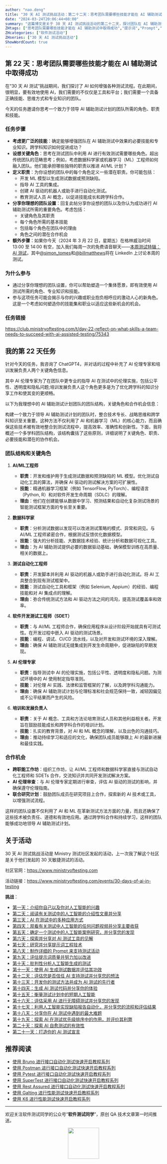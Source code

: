 ```yaml
---
author: "nao.deng"
title: "30 天 AI 测试挑战活动：第二十二天：思考团队需要哪些技能才能在 AI 辅助测试中取得成功"
date: "2024-03-24T20:06:44+08:00"
summary: "这篇博文是关于 30 天 AI 测试挑战活动的第二十二天，探讨团队在 AI 辅助测试中取得成功所需的技能。文章可能包括作者对于团队成员需要具备的技能和素质的思考，以及在 AI 测试中成功的关键因素和挑战。通过分享团队在 AI 测试中所需的技能和素质，读者将了解到作者对于构建高效 AI 测试团队的见解和建议，以及如何培养和提升团队成员在 AI 测试领域的专业能力。这个系列活动有望为测试专业人士提供一个了解和探索团队在 AI 辅助测试中所需技能的机会，并为团队建设提供指导和参考。"
ZHtags: ["思考团队需要哪些技能才能在 AI 辅助测试中取得成功","提示词","Prompt","AI"]
ZHcategories: ["软件测试活动"]
ZHseries: ["30 天 AI 测试挑战活动"]
ShowWordCount: true
---
```


## 第 22 天：思考团队需要哪些技能才能在 AI 辅助测试中取得成功

在“30 天 AI 测试”挑战期间，我们探讨了 AI 如何增强各种测试流程。在此期间，很明显，要有效地使用 AI，我们需要的不仅仅是工具和平台；我们需要一个具备正确技能、思维方式和专业知识的团队。

今天的任务邀请你思考一个致力于领导 AI 辅助测试计划的团队所需的角色、职责和技能。

### 任务步骤

- **考虑更广泛的技能**：确定能够增强团队在 AI 辅助测试中效果的必要技能和专业知识。跨学科知识如何促进成功？
- **设想关键角色**：思考在测试团队中利用 AI 进行有效测试需要哪些角色。超出传统团队的范畴思考；例如，考虑数据科学家或机器学习（ML）工程师如何融入团队。他们能承担哪些独特的职责以推进 AI/ML 计划？
- **定义职责**：为你设想的团队中的每个角色定义一些潜在职责。你可能包括：
  - 开发 ML 模型以生成测试数据或预测缺陷。
  - 指导 AI 工具的集成。
  - 创建 AI 驱动的机器人或助手进行自动化测试。
  - 教育测试人员 AI 概念，以促进技能成长和跨学科合作。
- **分享你理想的团队设置**：回复此帖分享你设想的团队以及你认为成功进行 AI 辅助测试所需的重要角色。考虑包括：
  - 关键角色及其职责
  - 每个角色所需的基本技能
  - 包括每个角色在团队中的理由
  - 角色之间的潜在合作机会
- **额外步骤**：如果你今天（2024 年 3 月 22 日，星期五）在格林威治时间 13:00 至 14:00 有空，加入我们每周一次的免费语音聊天——[本周测试特辑：AI 测试](https://www.linkedin.com/events/thisweekintesting-aiintestingsp7175116274090283008/about/)，其中[@simon_tomes](https://club.ministryoftesting.com/u/simon_tomes)和[@billmatthews](https://club.ministryoftesting.com/u/billmatthews)将在 LinkedIn 上讨论本周的测试。

### 为什么参与

- 通过分享你理想的团队设置，你可以帮助塑造一个集体愿景，即有效使用 AI 测试所需的角色、专业知识和技能。
- 参与这项任务可能会揭示与你的兴趣或职业抱负相呼应的激动人心的新角色。这是一个考虑如何塑造你的技能集和职业以适应这些新机会的机会。

### 任务链接

<https://club.ministryoftesting.com/t/day-22-reflect-on-what-skills-a-team-needs-to-succeed-with-ai-assisted-testing/75343>

## 我的第 22 天任务

针对今天的任务，我咨询了 ChatGPT4，并对话的过程中补充了 AI 伦理专家和培训发展负责人两个关键角色信息。

其中 AI 伦理专家为了在团队中更专业的指导 AI 在测试中的伦理实施，包括公平性、透明度和隐私问题;培训发展负责人这个角色更多是为了优化跨学科的知识分享工作和使其变的更顺畅。

以下为我理想中的 AI 辅助测试计划团队的团队结构，关键角色和合作机会信息：

构建一个致力于领导 AI 辅助测试计划的团队时，整合技术专长、战略思维和跨学科知识至关重要。这种方法不仅利用了 AI 和机器学习（ML）的核心能力，而且确保这些技术被有效地整合到测试流程中，提高效率、准确性和创新性。下面，我将概述一个多学科团队结构，该结构囊括了这些原则，详细说明了关键角色、职责、必要技能和潜在的协作机会。

### 团队结构和关键角色

1. **AI/ML工程师**
   - **职责**：开发和维护用于生成测试数据和预测缺陷的 ML 模型。优化测试自动化工具的算法，并确保 AI 驱动的测试解决方案的可扩展性。
   - **技能**：精通机器学习框架（例如 TensorFlow, PyTorch）、编程语言（Python, R）和对软件开发生命周期（SDLC）的理解。
   - **理由**：他们在创建能够从数据中学习、预测结果和自动化复杂测试场景的智能测试框架方面的专长至关重要。

2. **数据科学家**
   - **职责**：分析测试数据以发现可以改进测试策略的模式、异常和洞见。与 AI/ML 工程师紧密合作，根据测试反馈优化数据模型。
   - **技能**：强大的分析技能、大数据技术经验、统计分析和数据可视化工具。
   - **理由**：为 AI 辅助测试提供必要的数据驱动基础，确保模型训练在高质量、相关的数据上。

3. **测试自动化工程师**
   - **职责**：开发脚本并利用 AI 驱动的机器人或助手进行自动化测试。将 AI 工具整合到现有测试框架中。
   - **技能**：测试自动化工具和框架（例如 Selenium, Appium）的经验、编程技能和对 AI 集成点的理解。
   - **理由**：弥合传统测试方法和 AI 驱动方法之间的鸿沟，提高测试覆盖率和效率。

4. **软件开发测试工程师（SDET）**
   - **职责**：与 AI/ML 工程师合作，确保应用程序从设计阶段开始就具有可测试性。在开发过程中嵌入 AI 驱动的测试场景。
   - **技能**：编程、调试、CI/CD 流水线，以及对开发和测试环境的深入理解。
   - **理由**：确保 AI 辅助测试无缝集成到开发生命周期中，促进缺陷的早期发现。

5. **AI 伦理专家**
   - **职责**：指导测试中 AI 的伦理实施，包括公平性、透明度和隐私问题。为测试环境中的 AI 使用制定指导准则。
   - **技能**：对伦理 AI 实践、法律和监管框架的了解，以及跨学科沟通能力。
   - **理由**：确保 AI 辅助测试计划与伦理标准和社会规范保持一致，减轻因偏见或不公平结果而产生的风险。

6. **培训和发展负责人**
   - **职责**：关于 AI 概念、工具和方法论培育测试人员和其他利益相关者。开发旨在鼓励技能成长和跨学科合作的培训计划。
   - **技能**：扎实的教育背景，对 AI 和 ML 概念的理解，以及出色的沟通技巧。
   - **理由**：推动持续学习和适应的文化，确保团队成员能够跟上 AI 的最新进展和最佳实践。

### 合作机会

- **跨职能工作坊**：组织工作坊，让 AI/ML 工程师和数据科学家直接与测试自动化工程师和 SDETs 合作，交流知识并共同开发测试解决方案。
- **AI 伦理审查**：与 AI 伦理专家定期进行审查，评估 AI 驱动的测试的影响，并确保遵守伦理指南。
- **联合研究计划**：鼓励团队成员在研究项目上合作，探索新的 AI 技术或工具，以增强测试流程。

这样的团队设置不仅利用了 AI 和 ML 在革新测试方法方面的力量，而且还确保了这些技术被负责任、道德和有效地应用。通过跨学科合作和持续学习，这样的团队能够成功地领导 AI 辅助测试计划。

## 关于活动

30 天 AI 测试挑战活动是 Ministry 测试社区发起的活动，上一次我了解这个社区是关于他们发起的 30 天敏捷测试的活动。

社区官网：<https://www.ministryoftesting.com>

活动链接：<https://www.ministryoftesting.com/events/30-days-of-ai-in-testing>

**挑战**：

- [第一天：介绍你自己以及你对人工智能的兴趣](https://naodeng.com.cn/zh/posts/event/30-days-of-ai-in-testing-day-1-introduce-yourself-and-your-interest-in-ai/)
- [第二天：阅读有关测试中的人工智能的介绍性文章并分享](https://naodeng.com.cn/zh/posts/event/30-days-of-ai-in-testing-day-2-read-an-introductory-article-on-ai-in-testing-and-share-it/)
- [第三天：AI 在测试中的多种应用方式](https://naodeng.com.cn/zh/posts/event/30-days-of-ai-in-testing-day-3-list-ways-in-which-ai-is-used-in-testing/)
- [第四天：观看有关测试中人工智能的任何问题视频并分享主要收获](https://naodeng.com.cn/zh/posts/event/30-days-of-ai-in-testing-day-4-watch-the-ama-on-artificial-intelligence-in-testing-and-share-your-key-takeaway/)
- [第五天：确定一个测试中的人工智能案例研究，并分享您的发现](https://naodeng.com.cn/zh/posts/event/30-days-of-ai-in-testing-day-5-identify-a-case-study-on-ai-in-testing-and-share-your-findings/)
- [第六天：探索并分享对 AI 测试工具的见解](https://naodeng.com.cn/zh/posts/event/30-days-of-ai-in-testing-day-6-explore-and-share-insights-on-ai-testing-tools/)
- [第七天：研究并分享提示词工程技术](https://naodeng.com.cn/zh/posts/event/30-days-of-ai-in-testing-day-7-research-and-share-prompt-engineering-techniques/)
- [第八天：制作详细的 Prompt 来支持测试活动](https://naodeng.com.cn/zh/posts/event/30-days-of-ai-in-testing-day-8-craft-a-detailed-prompt-to-support-test-activities/)
- [第九天：评估提示词质量并努力加以改进](https://naodeng.com.cn/zh/posts/event/30-days-of-ai-in-testing-day-9-evaluate-prompt-quality-and-try-to-improve-it/)
- [第十天：批判性分析人工智能生成的测试](https://naodeng.com.cn/zh/posts/event/30-days-of-ai-in-testing-day-10-critically-analyse-ai-generated-tests/)
- [第十一天：使用 AI 生成测试数据并评估其功效](https://naodeng.com.cn/zh/posts/event/30-days-of-ai-in-testing-day-11-generate-test-data-using-ai-and-evaluate-its-efficacy/)
- [第十二天：评估您是否信任 AI 支持测试并分享您的想法](https://naodeng.com.cn/zh/posts/event/30-days-of-ai-in-testing-day-12-evaluate-whether-you-trust-ai-to-support-testing-and-share-your-thoughts/)
- [第十三天：开发你的测试方法并成为 AI 测试的先行者](https://naodeng.com.cn/zh/posts/event/30-days-of-ai-in-testing-day-13-develop-a-testing-approach-and-become-an-ai-in-testing-champion/)
- [第十四天：生成 AI 测试代码并分享你的体验](https://naodeng.com.cn/zh/posts/event/30-days-of-ai-in-testing-day-14-generate-ai-test-code-and-share-your-experience/)
- [第十五天：衡量测试计划中的短期人工智能](https://naodeng.com.cn/zh/posts/event/30-days-of-ai-in-testing-day-15-gauge-your-short-term-ai-in-testing-plans/)
- [第十六天：评估采用 AI 进行无障碍测试并分享您的发现](https://naodeng.com.cn/zh/posts/event/30-days-of-ai-in-testing-day-16-evaluate-adopting-ai-for-accessibility-testing-and-share-your-findings/)
- [第十七天：利用人工智能实现缺陷报告自动化，并分享您的流程和评估结果](https://naodeng.com.cn/zh/posts/event/30-days-of-ai-in-testing-day-17-automate-bug-reporting-with-ai-and-share-your-process-and-evaluation/)
- [第十八天：分享你在 AI 测试中遇到的最大难题](https://naodeng.com.cn/zh/posts/event/30-days-of-ai-in-testing-day-18-share-your-greatest-frustration-with-ai-in-testing/)
- [第十九天：探索 AI 在测试优先级排序中的作用，并评价其利弊](https://naodeng.com.cn/zh/posts/event/30-days-of-ai-in-testing-day-19-experiment-with-ai-for-test-prioritisation-and-evaluate-the-benefits-and-risks/)
- [第二十天：探索 AI 自愈测试的有效性](https://naodeng.com.cn/zh/posts/event/30-days-of-ai-in-testing-day-20-learn-about-ai-self-healing-tests-and-evaluate-how-effective-they-are/)
- [第二十一天：打造你的 AI 测试宣言](https://naodeng.com.cn/zh/posts/event/30-days-of-ai-in-testing-day-21-develop-your-ai-in-testing-manifesto/)

## 推荐阅读

- [使用 Bruno 进行接口自动化测试快速开启教程系列](https://naodeng.com.cn/zh/zhcategories/bruno/)
- [使用 Postman 进行接口自动化测试快速开启教程系列](https://naodeng.tech/zh/zhseries/postman-%E6%8E%A5%E5%8F%A3%E8%87%AA%E5%8A%A8%E5%8C%96%E6%B5%8B%E8%AF%95%E6%95%99%E7%A8%8B/)
- [使用 Pytest 进行接口自动化测试快速开启教程系列](https://naodeng.tech/zh/zhseries/pytest-%E6%8E%A5%E5%8F%A3%E8%87%AA%E5%8A%A8%E5%8C%96%E6%B5%8B%E8%AF%95%E6%95%99%E7%A8%8B/)
- [使用 SuperTest 进行接口自动化测试快速开启教程系列](https://naodeng.tech/zh/zhseries/supertest-%E6%8E%A5%E5%8F%A3%E8%87%AA%E5%8A%A8%E5%8C%96%E6%B5%8B%E8%AF%95%E6%95%99%E7%A8%8B/)
- [使用 Rest Assured 进行接口自动化测试快速开启教程系列](https://naodeng.tech/zh/zhseries/rest-assured-%E6%8E%A5%E5%8F%A3%E8%87%AA%E5%8A%A8%E5%8C%96%E6%B5%8B%E8%AF%95%E6%95%99%E7%A8%8B/)
- [使用 Galting 进行性能测试快速开启教程系列](https://naodeng.tech/zh/zhseries/gatling-%E6%80%A7%E8%83%BD%E6%B5%8B%E8%AF%95%E6%95%99%E7%A8%8B/)
- [使用 K6 进行性能测试快速开启教程系列](https://naodeng.com.cn/zh/zhseries/k6-%E6%80%A7%E8%83%BD%E6%B5%8B%E8%AF%95%E6%95%99%E7%A8%8B/)

---
欢迎关注软件测试同学的公众号“**软件测试同学**”，原创 QA 技术文章第一时间推送。
<!-- markdownlint-disable MD045 -->
<!-- markdownlint-disable MD033 -->
<center>
  <img src="https://cdn.jsdelivr.net/gh/naodeng/blogimg@master/uPic/2023112015'QR Code for 公众号.jpg" style="width: 100px;">
</center>
<!-- markdownlint-disable MD033 -->
<!-- markdownlint-disable MD045 -->